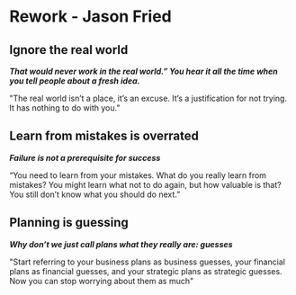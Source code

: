 # Rework - Jason Fried

## Ignore the real world

**_That would never work in the real world.” You hear it all the time when you tell people about a fresh idea._**

"The real world isn’t a place, it’s an excuse. It’s a justification for not trying. It has nothing to do with you."

## Learn from mistakes is overrated

**_Failure is not a prerequisite for success_**

“You need to learn from your mistakes. What do you really learn from mistakes? You might learn what not to do again, but how valuable is that? You still don’t know what you should do next.”

## Planning is guessing

**_Why don’t we just call plans what they really are: guesses_**

"Start referring to your business plans as business guesses, your financial plans as financial guesses, and your strategic plans as strategic guesses. Now you can stop worrying about them as much"
